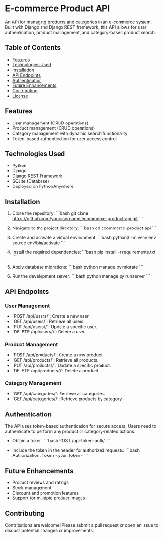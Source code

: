 
# E-commerce Product API

An API for managing products and categories in an e-commerce system. Built with Django and Django REST framework, this API allows for user authentication, product management, and category-based product search.

## Table of Contents
- [Features](#features)
- [Technologies Used](#technologies-used)
- [Installation](#installation)
- [API Endpoints](#api-endpoints)
- [Authentication](#authentication)
- [Future Enhancements](#future-enhancements)
- [Contributing](#contributing)
- [License](#license)

## Features
- User management (CRUD operations)
- Product management (CRUD operations)
- Category management with dynamic search functionality
- Token-based authentication for user access control

## Technologies Used
- Python
- Django
- Django REST Framework
- SQLite (Database)
- Deployed on PythonAnywhere

## Installation
1. Clone the repository:
    \`\`\`bash
    git clone https://github.com/yourusername/ecommerce-product-api.git
    \`\`\`

2. Navigate to the project directory:
    \`\`\`bash
    cd ecommerce-product-api
    \`\`\`

3. Create and activate a virtual environment:
    \`\`\`bash
    python3 -m venv env
    source env/bin/activate
    \`\`\`

4. Install the required dependencies:
    \`\`\`bash
    pip install -r requirements.txt
    \`\`\`

5. Apply database migrations:
    \`\`\`bash
    python manage.py migrate
    \`\`\`

6. Run the development server:
    \`\`\`bash
    python manage.py runserver
    \`\`\`

## API Endpoints

### User Management
- \`POST /api/users/\`: Create a new user.
- \`GET /api/users/\`: Retrieve all users.
- \`PUT /api/users/<id>/\`: Update a specific user.
- \`DELETE /api/users/<id>/\`: Delete a user.

### Product Management
- \`POST /api/products/\`: Create a new product.
- \`GET /api/products/\`: Retrieve all products.
- \`PUT /api/products/<id>/\`: Update a specific product.
- \`DELETE /api/products/<id>/\`: Delete a product.

### Category Management
- \`GET /api/categories/\`: Retrieve all categories.
- \`GET /api/categories/<id>/\`: Retrieve products by category.

## Authentication
The API uses token-based authentication for secure access. Users need to authenticate to perform any product or category-related actions.

- Obtain a token:
    \`\`\`bash
    POST /api-token-auth/
    \`\`\`

- Include the token in the header for authorized requests:
    \`\`\`bash
    Authorization: Token <your_token>
    \`\`\`

## Future Enhancements
- Product reviews and ratings
- Stock management
- Discount and promotion features
- Support for multiple product images

## Contributing
Contributions are welcome! Please submit a pull request or open an issue to discuss potential changes or improvements.
